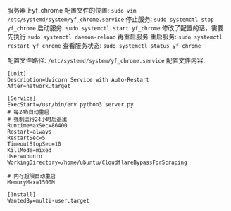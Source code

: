 服务器上yf_chrome 配置文件的位置: `sudo vim /etc/systemd/system/yf_chrome.service`
停止服务: `sudo systemctl stop yf_chrome`
启动服务: `sudo systemctl start yf_chrome`
修改了配置的话，需要先执行 `sudo systemctl daemon-reload` 再重启服务
重启服务: `sudo systemctl restart yf_chrome`
查看服务状态: `sudo systemctl status yf_chrome`

配置文件路径: `/etc/systemd/system/yf_chrome.service`
配置文件内容:
```
[Unit]
Description=Uvicorn Service with Auto-Restart
After=network.target

[Service]
ExecStart=/usr/bin/env python3 server.py
# 每24h自动重启
# 强制运行24小时后退出
RuntimeMaxSec=86400
Restart=always
RestartSec=5 
TimeoutStopSec=10
KillMode=mixed
User=ubuntu
WorkingDirectory=/home/ubuntu/CloudflareBypassForScraping

# 内存超限自动重启
MemoryMax=1500M    

[Install]
WantedBy=multi-user.target
```